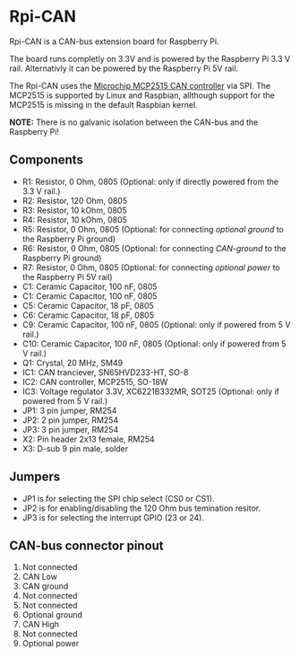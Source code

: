 # Rpi-CAN
Rpi-CAN is a CAN-bus extension board for Raspberry Pi.

The board runs completly on 3.3V and is powered by the Raspberry Pi 3.3 V rail.
Alternativly it can be powered by the Raspberry Pi 5V rail.

The Rpi-CAN uses the [Microchip MCP2515 CAN controller](www.microchip.com/solutionsmcp2515) via SPI.
The MCP2515 is supported by Linux and Raspbian, allthough support for the MCP2515 is missing in the default Raspbian kernel.

**NOTE:** There is no galvanic isolation between the CAN-bus and the Raspberry Pi!

## Components
- R1: Resistor, 0 Ohm, 0805 (Optional: only if directly powered from the 3.3 V rail.)
- R2: Resistor, 120 Ohm, 0805 
- R3: Resistor, 10 kOhm, 0805 
- R4: Resistor, 10 kOhm, 0805 
- R5: Resistor, 0 Ohm, 0805 (Optional: for connecting *optional ground* to the Raspberry Pi ground) 
- R6: Resistor, 0 Ohm, 0805 (Optional: for connecting *CAN-ground* to the Raspberry Pi ground)
- R7: Resistor, 0 Ohm, 0805 (Optional: for connecting *optional power* to the Raspberry Pi 5V rail)
- C1: Ceramic Capacitor, 100 nF, 0805
- C1: Ceramic Capacitor, 100 nF, 0805
- C5: Ceramic Capacitor, 18 pF, 0805
- C6: Ceramic Capacitor, 18 pF, 0805
- C9: Ceramic Capacitor, 100 nF, 0805 (Optional: only if powered from 5 V rail.)
- C10: Ceramic Capacitor, 100 nF, 0805 (Optional: only if powered from 5 V rail.)
- Q1: Crystal, 20 MHz, SM49
- IC1: CAN tranciever, SN65HVD233-HT, SO-8
- IC2: CAN controller, MCP2515, SO-18W
- IC3: Voltage regulator 3.3V, XC6221B332MR, SOT25 (Optional: only if powered from 5 V rail.)
- JP1: 3 pin jumper, RM254
- JP2: 2 pin jumper, RM254
- JP3: 3 pin jumper, RM254
- X2: Pin header 2x13 female, RM254 
- X3: D-sub 9 pin male, solder

## Jumpers
- JP1 is for selecting the SPI chip select (CS0 or CS1).
- JP2 is for enabling/disabling the 120 Ohm bus temination resitor.
- JP3 is for selecting the interrupt GPIO (23 or 24).

## CAN-bus connector pinout
1. Not connected
2. CAN Low
3. CAN ground
4. Not connected
5. Not connected
6. Optional ground
7. CAN High
8. Not connected
9. Optional power
